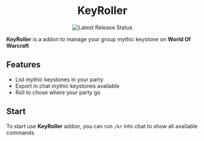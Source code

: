 <div align="center">

# KeyRoller

![Latest Release Status](https://github.com/qqMelon/Keyroller/workflows/release/badge.svg)

</div>

**KeyRoller** is a addon to manage your group mythic keystone on **World Of Warcraft**

## Features

* List mythic keystones in your party
* Export in chat mythic keystones available
* Roll to chose where your party go

## Start

To start use **KeyRoller** addon, you can run `/kr` into chat to show all available commands
